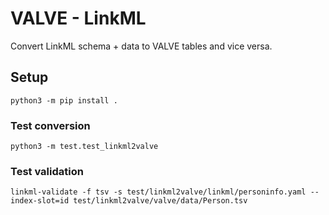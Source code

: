 # VALVE - LinkML
Convert LinkML schema + data to VALVE tables and vice versa.

## Setup
`python3 -m pip install .`

### Test conversion
```shell
python3 -m test.test_linkml2valve
```

### Test validation
```shell
linkml-validate -f tsv -s test/linkml2valve/linkml/personinfo.yaml --index-slot=id test/linkml2valve/valve/data/Person.tsv
```